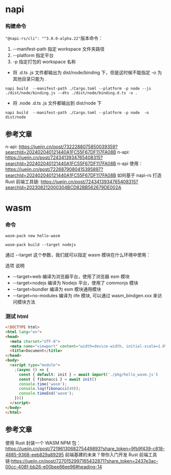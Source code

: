 # napi

### 构建命令

`"@napi-rs/cli": "^3.0.0-alpha.22"`版本命令：

1. --manifest-path 指定 workspace 文件夹路径
2. --platform 指定平台
3. -p 指定打包的 workspace 名称

- 将 .d.ts .js 文件都输出为 dist/node/binding 下，但是这时候不能指定 -o 为其他目录只能为 .

```shell
napi build  --manifest-path ./Cargo.toml --platform -p node --js ./dist/node/binding.js --dts ./dist/node/binding.d.ts -o .
```

- 将 .node .d.ts .js 文件都输出到 dist/node 下

```shell
napi build  --manifest-path ./Cargo.toml --platform -p node  -o dist/node
```

## 参考文章

n-api: https://juejin.cn/post/7322288075850039359?searchId=202402040121440A1FC55F67DF117FA08B
n-api: https://juejin.cn/post/7243413934765408315?searchId=202402040121440A1FC55F67DF117FA08B
n-api 使用：https://juejin.cn/post/7226879080415395897?searchId=202402040121440A1FC55F67DF117FA08B
如何基于 napi-rs 打造 Rust 前端工具链: https://juejin.cn/post/7243413934765408315?searchId=202308212000304BCD82BB562679DE002A

# wasm

### 命令

<!-- 创建新项目 -->

```shell
wasm-pack new hello-wasm
```

```shell
wasm-pack build --target nodejs
```

通过 --target 这个参数，我们就可以指定 wasm 模块在什么环境中使用：

选项 说明

- --target=web 编译为浏览器平台，使用了浏览器 esm 模块
- --target=nodejs 编译为 Nodejs 平台，使用了 commonjs 模块
- --target=bundler 编译为 esm 模块通用模块
- --target=no-modules 编译为 iife 模块, 可以通过 wasm_bindgen.xxx 来访问模块方法

### 测试 html

```html
<!DOCTYPE html>
<html lang="en">
<head>
  <meta charset="UTF-8">
  <meta name="viewport" content="width=device-width, initial-scale=1.0">
  <title>Document</title>
</head>
<body>
  <script type="module">
    ;(async () => {
      const { default: init } = await import('./pkg/hello_wasm.js')
      const { fibonacci } = await init()
      console.time('wasm');
      console.log(fibonacci(40));
      console.timeEnd('wasm');
    })()
  </script>
</body>
</html>

```

## 参考文章

使用 Rust 封装一个 WASM NPM 包：https://juejin.cn/post/7219613068275449893?share_token=9fb9f439-c818-4885-9368-eeb829a89295
前端基建的未来？带你入门开发 Rust 前端工具链:https://juejin.cn/post/7270152997165432871?share_token=2437e3ac-00cc-408f-bb26-e00bee66ee96#heading-14
